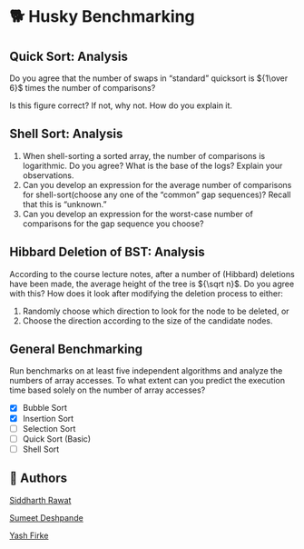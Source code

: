 # :dog2: Husky Benchmarking

## Quick Sort: Analysis

Do you agree that the number of swaps in “standard” quicksort is ${1\over 6}$ times the number of comparisons?

Is this figure correct? If not, why not. How do you explain it.

## Shell Sort: Analysis
1. When shell-sorting a sorted array, the number of comparisons is logarithmic. Do you agree? What is the base of the logs? Explain your observations.
2. Can you develop an expression for the average number of comparisons for shell-sort(choose any one of the “common” gap sequences)? Recall that this is “unknown.”
3. Can you develop an expression for the worst-case number of comparisons for the gap sequence you choose?

## Hibbard Deletion of BST: Analysis

According to the course lecture notes, after a number of (Hibbard) deletions have been made, the average height of the tree is ${\sqrt n}$.
Do you agree with this? How does it look after modifying the deletion process to either:
1. Randomly choose which direction to look for the node to be deleted, or
2. Choose the direction according to the size of the candidate nodes.

## General Benchmarking

Run benchmarks on at least five independent algorithms and analyze the numbers of array accesses.
To what extent can you predict the execution time based solely on the number of array accesses?

- [x] Bubble Sort
- [x] Insertion Sort
- [ ] Selection Sort
- [ ] Quick Sort (Basic)
- [ ] Shell Sort

## :busts_in_silhouette: Authors
[Siddharth Rawat](mailto:rawat.sid@northeastern.edu)

[Sumeet Deshpande](mailto:deshpande.su@northeastern.edu)

[Yash Firke](mailto:firke.y@northeastern.edu)
